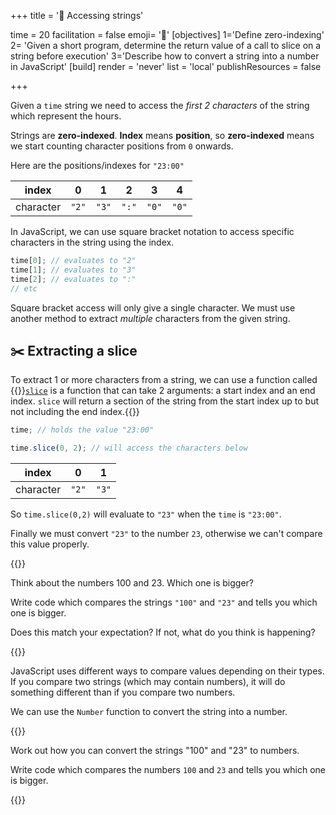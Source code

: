 +++
title = '🧶 Accessing strings'

time = 20
facilitation = false
emoji= '🧩'
[objectives]
 1='Define zero-indexing'
 2= 'Given a short program, determine the return value of a call to slice on a string before execution'
 3='Describe how to convert a string into a number in JavaScript'
[build]
  render = 'never'
  list = 'local'
  publishResources = false

+++

Given a `time` string we need to access the _first 2 characters_ of the string which represent the hours.

Strings are **zero-indexed**.
**Index** means **position**, so **zero-indexed** means we start counting character positions from `0` onwards.

Here are the positions/indexes for `"23:00"`

|   index   |   0   |   1   | 2     | 3     | 4     |
| :-------: | :---: | :---: | ----- | ----- | ----- |
| character | `"2"` | `"3"` | `":"` | `"0"` | `"0"` |

In JavaScript, we can use square bracket notation to access specific characters in the string using the index.

```js
time[0]; // evaluates to "2"
time[1]; // evaluates to "3"
time[2]; // evaluates to ":"
// etc
```

Square bracket access will only give a single character. We must use another method to extract _multiple_ characters from the given string.

## ✂️ Extracting a slice

To extract 1 or more characters from a string, we can use a function called {{<tooltip title="slice ">}}[`slice`](https://developer.mozilla.org/en-US/docs/Web/JavaScript/Reference/Global_Objects/String/slice) is a function that can take 2 arguments: a start index and an end index. `slice` will return a section of the string from the start index up to but not including the end index.{{</tooltip>}}

```js
time; // holds the value "23:00"
```

```js
time.slice(0, 2); // will access the characters below
```

|   index   |   0   |   1   |
| :-------: | :---: | :---: |
| character | `"2"` | `"3"` |

So `time.slice(0,2)` will evaluate to `"23"` when the `time` is `"23:00"`.

Finally we must convert `"23"` to the number `23`, otherwise we can't compare this value properly.

{{<note type="execrise">}}

Think about the numbers 100 and 23. Which one is bigger?

Write code which compares the strings `"100"` and `"23"` and tells you which one is bigger.

Does this match your expectation? If not, what do you think is happening?

{{</note>}}

JavaScript uses different ways to compare values depending on their types. If you compare two strings (which may contain numbers), it will do something different than if you compare two numbers.

We can use the `Number` function to convert the string into a number.

{{<note type="exercise">}}

Work out how you can convert the strings "100" and "23" to numbers.

Write code which compares the numbers `100` and `23` and tells you which one is bigger.

{{</note>}}
